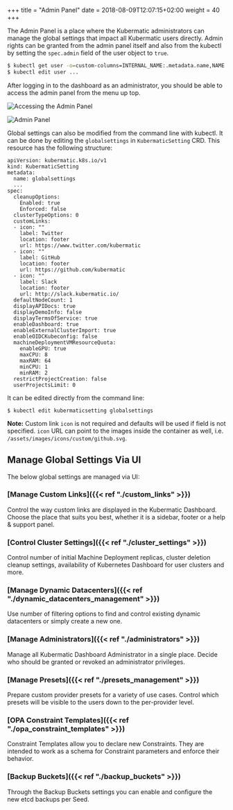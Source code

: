 +++
title = "Admin Panel"
date = 2018-08-09T12:07:15+02:00
weight = 40
+++

The Admin Panel is a place where the Kubermatic administrators can manage the global settings that
impact all Kubermatic users directly. Admin rights can be granted from the admin panel itself and also from the kubectl by
setting the `spec.admin` field of the user object to `true`.

```bash
$ kubectl get user -o=custom-columns=INTERNAL_NAME:.metadata.name,NAME:.spec.name,EMAIL:.spec.email,ADMIN:.spec.admin
$ kubectl edit user ...
```

After logging in to the dashboard as an administrator, you should be able to access the admin panel from the menu up
top.

![](/img/kubermatic/v2.20/ui/admin_panel_access.png?height=300px&classes=shadow,border "Accessing the Admin Panel")

![](/img/kubermatic/v2.20/ui/panel.png?height=350px&classes=shadow,border "Admin Panel")

Global settings can also be modified from the command line with kubectl. It can be done by editing the `globalsettings` in `KubermaticSetting` CRD. This resource has the following structure:

```
apiVersion: kubermatic.k8s.io/v1
kind: KubermaticSetting
metadata:
  name: globalsettings
  ...
spec:
  cleanupOptions:
    Enabled: true
    Enforced: false
  clusterTypeOptions: 0
  customLinks:
  - icon: ""
    label: Twitter
    location: footer
    url: https://www.twitter.com/kubermatic
  - icon: ""
    label: GitHub
    location: footer
    url: https://github.com/kubermatic
  - icon: ""
    label: Slack
    location: footer
    url: http://slack.kubermatic.io/
  defaultNodeCount: 1
  displayAPIDocs: true
  displayDemoInfo: false
  displayTermsOfService: true
  enableDashboard: true
  enableExternalClusterImport: true
  enableOIDCKubeconfig: false
  machineDeploymentVMResourceQuota:
    enableGPU: true
    maxCPU: 8
    maxRAM: 64
    minCPU: 1
    minRAM: 2
  restrictProjectCreation: false
  userProjectsLimit: 0

```

It can be edited directly from the command line:

```
$ kubectl edit kubermaticsetting globalsettings
```

**Note:** Custom link `icon` is not required and defaults will be used if field is not specified. `icon` URL can
point to the images inside the container as well, i.e. `/assets/images/icons/custom/github.svg`.

## Manage Global Settings Via UI

The below global settings are managed via UI:

### [Manage Custom Links]({{< ref "./custom_links" >}})
Control the way custom links are displayed in the Kubermatic Dashboard. Choose the place that suits you best, whether
it is a sidebar, footer or a help & support panel.

### [Control Cluster Settings]({{< ref "./cluster_settings" >}})
Control number of initial Machine Deployment replicas, cluster deletion cleanup settings, availability of
Kubernetes Dashboard for user clusters and more.

### [Manage Dynamic Datacenters]({{< ref "./dynamic_datacenters_management" >}})
Use number of filtering options to find and control existing dynamic datacenters or simply create a new one.

### [Manage Administrators]({{< ref "./administrators" >}})
Manage all Kubermatic Dashboard Administrator in a single place. Decide who should be granted or revoked an administrator
privileges.

### [Manage Presets]({{< ref "./presets_management" >}})
Prepare custom provider presets for a variety of use cases. Control which presets will be visible to the users down to
the per-provider level.

### [OPA Constraint Templates]({{< ref "./opa_constraint_templates" >}})
Constraint Templates allow you to declare new Constraints. They are intended to work as a schema for Constraint parameters and enforce their behavior.

### [Backup Buckets]({{< ref "./backup_buckets" >}})
Through the Backup Buckets settings you can enable and configure the new etcd backups per Seed. 

